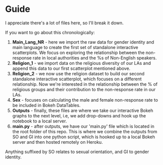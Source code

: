 
# Guide

I appreciate there's a lot of files here, so I'll break it down. 

If you want to go about this chronologically:

1. **Main_Lang_NR** - here we import the raw data for gender identity and main language to create the first set of standalone interactive scatterplots. We focus on exploring the relationship between the non-response rate in local authorities and the %s of Non-English speakers.
2. **Religion_1** - we import data on the religious diversity of our LAs and append this data to our first scatterplot mentioned above.
3. **Religion_2** - we now use the religion dataset to build our second standalone interactive scatterplot, which focuses on a different relationship. Now we're interested in the relationship between the % of religious groups and their contribution to the non-response rate in our LAs.
4. **Sex** - focuses on calculating the male and female non-response rate to be included in Bokeh DataTables.
5. **Outputs** - finally, these files are where we take our interactive Bokeh graphs to the next level, i.e, we add drop-downs and hook up the notebook to a local server.
6. **main.py** - after outputs, we have our 'main.py' file which is located in the root folder of this repo. This is where we combine the outputs from SO and GI into one python script, which is hooked up to a local Bokeh server and then hosted remotely on Heroku. 

Anything suffixed by SO relates to sexual orientation, and GI to gender identity.
